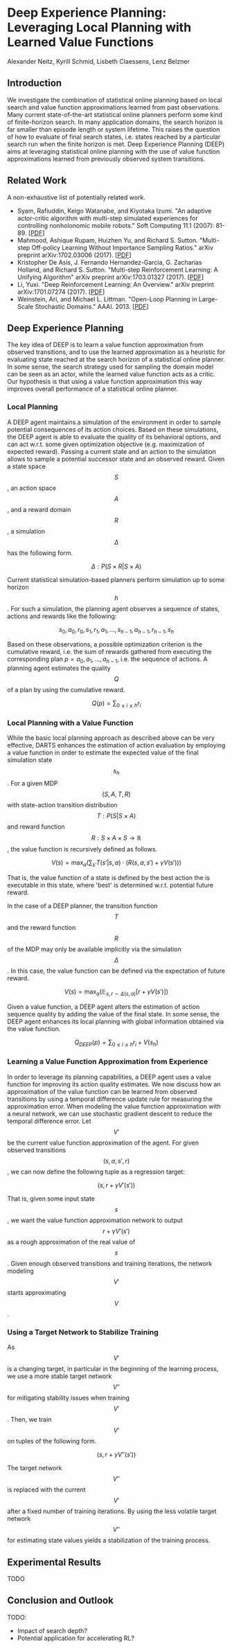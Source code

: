 # Deep Experience Planning: Leveraging Local Planning with Learned Value Functions

<script type="text/javascript" async src="https://cdn.mathjax.org/mathjax/latest/MathJax.js?config=TeX-MML-AM_CHTML" ></script>

Alexander Neitz, Kyrill Schmid, Lisbeth Claessens, Lenz Belzner

## Introduction

We investigate the combination of statistical online planning based on local search and value function approximations learned from past observations. Many current state-of-the-art statistical online planners perform some kind of finite-horizon search. In many application domains, the search horizon is far smaller than episode length or system lifetime. This raises the question of how to evaluate of final search states, i.e. states reached by a particular search run when the finite horizon is met. Deep Experience Planning (DEEP) aims at leveraging statistical online planning with the use of value function approximations learned from previously observed system transitions.

## Related Work

A non-exhaustive list of potentially related work.

- Syam, Rafiuddin, Keigo Watanabe, and Kiyotaka Izumi. "An adaptive actor-critic algorithm with multi-step simulated experiences for controlling nonholonomic mobile robots." Soft Computing 11.1 (2007): 81-89. [[PDF](http://repository.unhas.ac.id/bitstream/handle/123456789/2640/fulltext.pdf?sequence=1)]
- Mahmood, Ashique Rupam, Huizhen Yu, and Richard S. Sutton. "Multi-step Off-policy Learning Without Importance Sampling Ratios." arXiv preprint arXiv:1702.03006 (2017). [[PDF](https://arxiv.org/pdf/1702.03006.pdf)]
- Kristopher De Asis, J. Fernando Hernandez-Garcia, G. Zacharias Holland, and Richard S. Sutton. "Multi-step Reinforcement Learning: A Unifying Algorithm" arXiv preprint arXiv:1703.01327 (2017).
  [[PDF](https://arxiv.org/pdf/1703.01327.pdf)]
- Li, Yuxi. "Deep Reinforcement Learning: An Overview." arXiv preprint arXiv:1701.07274 (2017). [[PDF](https://arxiv.org/pdf/1701.07274.pdf)]
- Weinstein, Ari, and Michael L. Littman. "Open-Loop Planning in Large-Scale Stochastic Domains." AAAI. 2013. [[PDF](http://ai2-s2-pdfs.s3.amazonaws.com/14d2/f4b8bb7c2ecb14c0072d9e25ba4c9ee59b68.pdf)]

## Deep Experience Planning

The key idea of DEEP is to learn a value function approximation from observed transitions, and to use the learned approximation as a heuristic for evaluating state reached at the search horizon of a statistical online planner. In some sense, the search strategy used for sampling the domain model can be seen as an actor, while the learned value function acts as a critic. Our hypothesis is that using a value function approximation this way improves overall performance of a statistical online planner.

### Local Planning

A DEEP agent maintains a simulation of the environment in order to sample potential consequences of its action choices. Based on these simulations, the DEEP agent is able to evaluate the quality of its behavioral options, and can act w.r.t. some given optimization objective (e.g. maximization of expected reward). Passing a current state and an action to the simulation allows to sample a potential successor state and an observed reward. Given a state space $$S$$, an action space $$A$$, and a reward domain $$R$$, a simulation $$\Delta$$ has the following form.

$$\Delta : P( S \times R \vert S \times A )$$

Current statistical simulation-based planners perform simulation up to some horizon $$h$$. For such a simulation, the planning agent observes a sequence of states, actions and rewards like the following:

$$s_0, a_0, r_0, s_1, r_1, a_1, ..., s_{h-1}, a_{h-1}, r_{h-1}, s_h$$

Based on these observations, a possible optimization criterion is the cumulative reward, i.e. the sum of rewards gathered from executing the corresponding plan $p  = a_0, a_1, ..., a_{h-1}$, i.e. the sequence of actions. A planning agent estimates the quality $$Q$$ of a plan by using the cumulative reward.

$$Q(p) = \sum_{0 \leq i \leq h} r_i$$

### Local Planning with a Value Function

While the basic local planning approach as described above can be very effective, DARTS enhances the estimation of action evaluation by employing a value function in order to estimate the expected value of the final simulation state $$s_h$$. For a given MDP $$(S, A, T, R)$$ with state-action transition distribution $$T  : P(S \vert S \times A)$$ and reward function $$R : S \times A \times S \rightarrow \mathbb{R}$$, the value function is recursively defined as follows.

$$V(s) = \max_a \left( \sum_{s'} T(s' \vert s, a) \cdot \left( R(s, a, s') + \gamma V(s') \right) \right)$$

That is, the value function of a state is defined by the best action the is executable in this state, where 'best' is determined w.r.t. potential future reward.

In the case of a DEEP planner, the transition function $$T$$ and the reward function $$R$$ of the MDP may only be available implicitly via the simulation $$\Delta$$. In this case, the value function can be defined via the expectation of future reward.

$$V(s) = \max_a \left( \mathbb{E}_{s, r \sim \Delta(s, a)} \left[  r + \gamma V(s') \right] \right)$$

Given a value function, a DEEP agent alters the estimation of action sequence quality by adding the value of the final state. In some sense, the DEEP agent enhances its local planning with global information obtained via the value function.

$$Q_{DEEP}(p) = \sum_{0 \leq i \leq h} r_i + V(s_h)$$

### Learning a Value Function Approximation from Experience

In order to leverage its planning capabilities, a DEEP agent uses a value function for improving its action quality estimates. We now discuss how an approximation of the value function can be learned from observed transitions by using a temporal difference update rule for measuring the approximation error. When modeling the value function approximation with a neural network, we can use stochastic gradient descent to reduce the temporal difference error. Let $$V'$$ be the current value function approximation of the agent. For given observed transitions $$(s, a, s', r)$$, we can now define the following tuple as a regression target:

$$(s, r + \gamma V'(s'))$$

That is, given some input state $$s$$, we want the value function approximation network to output $$r + \gamma V'(s')$$ as a rough approximation of the real value of $$s$$. Given enough observed transitions and training iterations, the network modeling $$V'$$ starts approximating $$V$$.

### Using a Target Network to Stabilize Training

As $$V'$$ is a changing target, in particular in the beginning of the learning process, we use a more stable target network $$V''$$ for mitigating stability issues when training $$V'$$. Then, we train $$V'$$ on tuples of the following form.

$$(s, r + \gamma V''(s'))$$

The target network $$V''$$ is replaced with the current $$V'$$ after a fixed number of training iterations. By using the less volatile target network $$V''$$ for estimating state values yields a stabilization of the training process.

## Experimental Results

TODO

## Conclusion and Outlook

TODO:
- Impact of search depth?
- Potential application for accelerating RL?